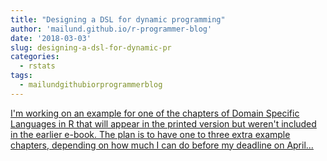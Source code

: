 ```yaml
---
title: "Designing a DSL for dynamic programming"
author: 'mailund.github.io/r-programmer-blog'
date: '2018-03-03'
slug: designing-a-dsl-for-dynamic-pr
categories:
  - rstats
tags:
  - mailundgithubiorprogrammerblog
---
```


[I'm working on an example for one of the chapters of Domain Specific Languages in R that will appear in the printed version but weren't included in the earlier e-book. The plan is to have one to three extra example chapters, depending on how much I can do before my deadline on April...<click to read more>](https://mailund.github.io/r-programmer-blog/2018/03/03/designing-a-dsl-for-dynamic-programming/)

